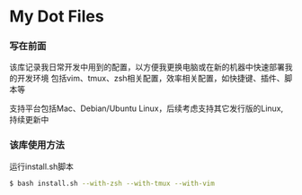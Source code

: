 # My Dot Files

### 写在前面
该库记录我日常开发中用到的配置，以方便我更换电脑或在新的机器中快速部署我的开发环境
包括vim、tmux、zsh相关配置，效率相关配置，如快捷键、插件、脚本等

支持平台包括Mac、Debian/Ubuntu Linux，后续考虑支持其它发行版的Linux, 持续更新中


### 该库使用方法
运行install.sh脚本
```bash
$ bash install.sh --with-zsh --with-tmux --with-vim
```
